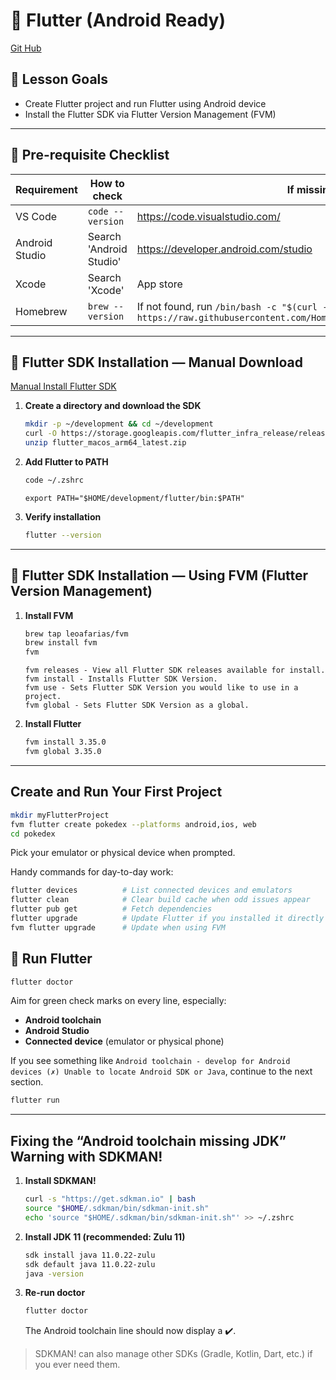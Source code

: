 # 🍎 Flutter (Android Ready)


[Git Hub](https://github.com/vorrawut/FlutterStarter)
## 🎯 Lesson Goals

- Create Flutter project and run Flutter using Android device
- Install the Flutter SDK via Flutter Version Management (FVM)


---

## 🧾 Pre-requisite Checklist
| Requirement | How to check | If missing |
| --- | --- | --- |
| VS Code | `code --version` | https://code.visualstudio.com/  |
| Android Studio | Search 'Android Studio'  | https://developer.android.com/studio |
| Xcode | Search 'Xcode' | App store |
| Homebrew | `brew --version` | If not found, run `/bin/bash -c "$(curl -fsSL https://raw.githubusercontent.com/Homebrew/install/HEAD/install.sh)"` |


---

## 🦖 Flutter SDK Installation — Manual Download

[ Manual Install Flutter SDK ](https://docs.flutter.dev/install/manual)

1. **Create a directory and download the SDK**

   ```bash
   mkdir -p ~/development && cd ~/development
   curl -O https://storage.googleapis.com/flutter_infra_release/releases/stable/macos/flutter_macos_arm64_latest.zip
   unzip flutter_macos_arm64_latest.zip
   ```

2. **Add Flutter to PATH**
   ```bash
   code ~/.zshrc
   ```
   ```
   export PATH="$HOME/development/flutter/bin:$PATH"
   ```

3. **Verify installation**
   ```bash
   flutter --version
   ```

---

## 🦾 Flutter SDK Installation — Using FVM (Flutter Version Management)

1. **Install FVM**
   ```bash
   brew tap leoafarias/fvm
   brew install fvm
   fvm
   ```

   ```
   fvm releases - View all Flutter SDK releases available for install.
   fvm install - Installs Flutter SDK Version.
   fvm use - Sets Flutter SDK Version you would like to use in a project.
   fvm global - Sets Flutter SDK Version as a global.
   ```

2. **Install Flutter**
   ```bash
   fvm install 3.35.0 
   fvm global 3.35.0          
   ```

---

## Create and Run Your First Project
```bash
mkdir myFlutterProject
fvm flutter create pokedex --platforms android,ios, web
cd pokedex
```
Pick your emulator or physical device when prompted.

Handy commands for day-to-day work:
```bash
flutter devices          # List connected devices and emulators
flutter clean            # Clear build cache when odd issues appear
flutter pub get          # Fetch dependencies
flutter upgrade          # Update Flutter if you installed it directly
fvm flutter upgrade      # Update when using FVM
```

## 👾 Run Flutter
```bash
flutter doctor
```
Aim for green check marks on every line, especially:
- **Android toolchain**
- **Android Studio**
- **Connected device** (emulator or physical phone)

If you see something like `Android toolchain - develop for Android devices (✗) Unable to locate Android SDK or Java`, continue to the next section.

```bash
flutter run
```
---

## Fixing the “Android toolchain missing JDK” Warning with SDKMAN!
1. **Install SDKMAN!**
   ```bash
   curl -s "https://get.sdkman.io" | bash
   source "$HOME/.sdkman/bin/sdkman-init.sh"
   echo 'source "$HOME/.sdkman/bin/sdkman-init.sh"' >> ~/.zshrc
   ```

2. **Install JDK 11 (recommended: Zulu 11)**
   ```bash
   sdk install java 11.0.22-zulu
   sdk default java 11.0.22-zulu
   java -version
   ```

3. **Re-run doctor**
   ```bash
   flutter doctor
   ```
   The Android toolchain line should now display a ✔️.

> SDKMAN! can also manage other SDKs (Gradle, Kotlin, Dart, etc.) if you ever need them.
